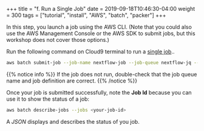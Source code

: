 +++
title = "f. Run a Single Job"
date = 2019-09-18T10:46:30-04:00
weight = 300
tags = ["tutorial", "install", "AWS", "batch", "packer"]
+++

In this step, you launch a job using the AWS CLI. (Note that you could also use the AWS Management Console or the AWS SDK to submit jobs, but this workshop does not cover those options.) 

Run the following command on Cloud9 terminal to run a [single job](https://docs.aws.amazon.com/batch/latest/userguide/submit_job.html)..


```bash
aws batch submit-job --job-name nextflow-job --job-queue nextflow-jq --job-definition nextflow-demo --region $AWS_REGION
```

{{% notice info %}}
If the job does not run, double-check that the job queue name and job definition are correct.
{{% /notice %}}

Once your job is submitted successfully, note the **Job Id** because you can use it to show the status of a job:

```bash
aws batch describe-jobs --jobs <your-job-id>
```

A *JSON* displays and describes the status of you job.
